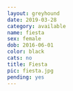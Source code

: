 ```yaml
---
layout: greyhound
date: 2019-03-28
category: available
name: fiesta
sex: female
dob: 2016-06-01
color: black
cats: no
title: Fiesta
pic: fiesta.jpg
pending: yes
---
```


